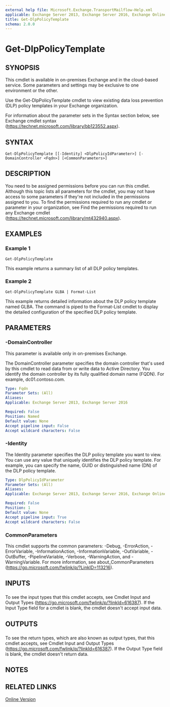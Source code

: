 ```yaml
---
external help file: Microsoft.Exchange.TransportMailflow-Help.xml
applicable: Exchange Server 2013, Exchange Server 2016, Exchange Online
title: Get-DlpPolicyTemplate
schema: 2.0.0
---
```


# Get-DlpPolicyTemplate

## SYNOPSIS
This cmdlet is available in on-premises Exchange and in the cloud-based service. Some parameters and settings may be exclusive to one environment or the other.

Use the Get-DlpPolicyTemplate cmdlet to view existing data loss prevention (DLP) policy templates in your Exchange organization.

For information about the parameter sets in the Syntax section below, see Exchange cmdlet syntax (https://technet.microsoft.com/library/bb123552.aspx).

## SYNTAX

```
Get-DlpPolicyTemplate [[-Identity] <DlpPolicyIdParameter>] [-DomainController <Fqdn>] [<CommonParameters>]
```

## DESCRIPTION
You need to be assigned permissions before you can run this cmdlet. Although this topic lists all parameters for the cmdlet, you may not have access to some parameters if they're not included in the permissions assigned to you. To find the permissions required to run any cmdlet or parameter in your organization, see Find the permissions required to run any Exchange cmdlet (https://technet.microsoft.com/library/mt432940.aspx).

## EXAMPLES

### Example 1
```
Get-DlpPolicyTemplate
```

This example returns a summary list of all DLP policy templates.

### Example 2
```
Get-DlpPolicyTemplate GLBA | Format-List
```

This example returns detailed information about the DLP policy template named GLBA. The command is piped to the Format-List cmdlet to display the detailed configuration of the specified DLP policy template.

## PARAMETERS

### -DomainController
This parameter is available only in on-premises Exchange.

The DomainController parameter specifies the domain controller that's used by this cmdlet to read data from or write data to Active Directory. You identify the domain controller by its fully qualified domain name (FQDN). For example, dc01.contoso.com.

```yaml
Type: Fqdn
Parameter Sets: (All)
Aliases:
Applicable: Exchange Server 2013, Exchange Server 2016

Required: False
Position: Named
Default value: None
Accept pipeline input: False
Accept wildcard characters: False
```

### -Identity
The Identity parameter specifies the DLP policy template you want to view. You can use any value that uniquely identifies the DLP policy template. For example, you can specify the name, GUID or distinguished name (DN) of the DLP policy template.

```yaml
Type: DlpPolicyIdParameter
Parameter Sets: (All)
Aliases:
Applicable: Exchange Server 2013, Exchange Server 2016, Exchange Online

Required: False
Position: 1
Default value: None
Accept pipeline input: True
Accept wildcard characters: False
```

### CommonParameters
This cmdlet supports the common parameters: -Debug, -ErrorAction, -ErrorVariable, -InformationAction, -InformationVariable, -OutVariable, -OutBuffer, -PipelineVariable, -Verbose, -WarningAction, and -WarningVariable. For more information, see about_CommonParameters (https://go.microsoft.com/fwlink/p/?LinkID=113216).

## INPUTS

###  
To see the input types that this cmdlet accepts, see Cmdlet Input and Output Types (https://go.microsoft.com/fwlink/p/?linkId=616387). If the Input Type field for a cmdlet is blank, the cmdlet doesn't accept input data.

## OUTPUTS

###  
To see the return types, which are also known as output types, that this cmdlet accepts, see Cmdlet Input and Output Types (https://go.microsoft.com/fwlink/p/?linkId=616387). If the Output Type field is blank, the cmdlet doesn't return data.

## NOTES

## RELATED LINKS

[Online Version](https://technet.microsoft.com/library/05615b24-f9c6-4e52-926b-6ecee810d115.aspx)
